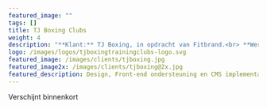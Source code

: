 ```yaml
---
featured_image: ""
tags: []
title: TJ Boxing Clubs
weight: 4
description: "**Klant:** TJ Boxing, in opdracht van Fitbrand.<br> **Werkzaamheden:** Design, Front-end ondersteuning en CMS implementatie<br> **Periode:** Lente 2017"
logo: /images/logos/tjboxingtrainingclubs-logo.svg
featured_image: /images/clients/tjboxing.jpg
featured_image2x: /images/clients/tjboxing@2x.jpg
featured_description: Design, Front-end ondersteuning en CMS implementatie
---
```


<div class="layout  p3-lr m6-b">
  <div class="w-large center">
    Verschijnt binnenkort 
  </div>
</div>
